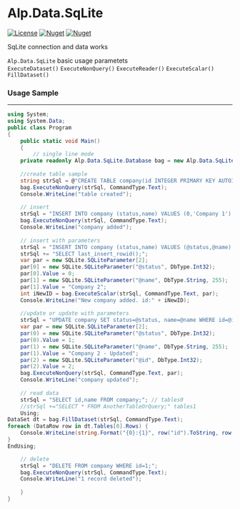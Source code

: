 # Alp.Data.SqLite
[![License](http://img.shields.io/badge/license-MIT-green.svg)](https://github.com/alptekinbodur/Alp.Data.SqLite/blob/master/LICENSE.txt) [![Nuget](https://img.shields.io/nuget/v/Alp.Data.SqLite)](https://www.nuget.org/packages/Alp.Data.SqLite/) [![Nuget](https://img.shields.io/nuget/dt/Alp.Data.SqLite)](https://www.nuget.org/packages/Alp.Data.SqLite/)

SqLite connection and data works

``Alp.Data.SqLite`` basic usage parametets  
``ExecuteDataset()``
``ExecuteNonQuery()``
``ExecuteReader()``
``ExecuteScalar()``
``FillDataset()``

### Usage Sample
----------------------------------------
```c#
using System;
using System.Data;
public class Program
{
	public static void Main()
	{
		// single line mode
    private readonly Alp.Data.SqLite.Database bag = new Alp.Data.SqLite.Database("Data Source=test.db");
    
    //create table sample
    string strSql = @"CREATE TABLE company(id INTEGER PRIMARY KEY AUTOINCREMENT, status INT, name NVARCHAR(255))";
    bag.ExecuteNonQuery(strSql, CommandType.Text);
    Console.WriteLine("table created");
    
    // insert
    strSql = "INSERT INTO company (status,name) VALUES (0,'Company 1');";
    bag.ExecuteNonQuery(strSql, CommandType.Text);
    Console.WriteLine("company added");
    
    // insert with parameters
    strSql = "INSERT INTO company (status,name) VALUES (@status,@name);";
    strSql += "SELECT last_insert_rowid();";
    var par = new SQLite.SQLiteParameter[2];
    par[0] = new SQLite.SQLiteParameter("@status", DbType.Int32);
    par[0].Value = 0;
    par[1] = new SQLite.SQLiteParameter("@name", DbType.String, 255);
    par[1].Value = "Company 2";
    int iNewID = bag.ExecuteScalar(strSql, CommandType.Text, par);
    Console.WriteLine("New company added. id:" + iNewID);
    
    //update or update with parameters
    strSql = "UPDATE company SET status=@status, name=@name WHERE id=@id;";
    var par = new SQLite.SQLiteParameter[2];
    par(0) = new SQLite.SQLiteParameter("@status", DbType.Int32);
    par(0).Value = 1;
    par(1) = new SQLite.SQLiteParameter("@name", DbType.String, 255);
    par(1).Value = "Company 2 - Updated";
    par(2) = new SQLite.SQLiteParameter("@id", DbType.Int32);
    par(2).Value = 2;
    bag.ExecuteNonQuery(strSql, CommandType.Text, par);
    Console.WriteLine("company updated");
    
    // read data
    strSql = "SELECT id,name FROM company;"; // tables0
    //strSql +="SELECT * FROM AnotherTableOrQuery;" tables1
    Using;
DataSet dt = bag.FillDataset(strSql, CommandType.Text);
foreach (DataRow row in dt.Tables[0].Rows) {
    Console.WriteLine(string.Format("{0}:{1}", row("id").ToString, row("name").ToString));
}
EndUsing;

    // delete
    strSql = "DELETE FROM company WHERE id=1;";
    bag.ExecuteNonQuery(strSql, CommandType.Text);
    Console.WriteLine("1 record deleted");
    
	}
}
```
